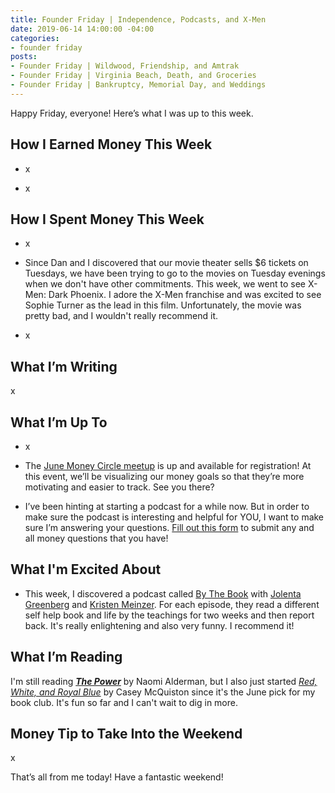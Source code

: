 ```yaml
---
title: Founder Friday | Independence, Podcasts, and X-Men
date: 2019-06-14 14:00:00 -04:00
categories:
- founder friday
posts:
- Founder Friday | Wildwood, Friendship, and Amtrak
- Founder Friday | Virginia Beach, Death, and Groceries
- Founder Friday | Bankruptcy, Memorial Day, and Weddings
---
```


Happy Friday, everyone! Here’s what I was up to this week.

## How I Earned Money This Week

* x

* x

## How I Spent Money This Week

* x

* Since Dan and I discovered that our movie theater sells $6 tickets on Tuesdays, we have been trying to go to the movies on Tuesday evenings when we don't have other commitments. This week, we went to see X-Men: Dark Phoenix. I adore the X-Men franchise and was excited to see Sophie Turner as the lead in this film. Unfortunately, the movie was pretty bad, and I wouldn't really recommend it. 

* x

## What I’m Writing

x

## What I’m Up To

* x

* The [June Money Circle meetup](https://www.eventbrite.com/e/money-circle-visualizing-your-money-goals-tickets-62153044429) is up and available for registration! At this event, we’ll be visualizing our money goals so that they’re more motivating and easier to track. See you there?

* I’ve been hinting at starting a podcast for a while now. But in order to make sure the podcast is interesting and helpful for YOU, I want to make sure I’m answering your questions. [Fill out this form](https://docs.google.com/forms/d/e/1FAIpQLSf75z5itnYO-XOLStoqY5FXwuf8YI37ye5OD21Wv7tBGAqIVQ/viewform?usp=sf_link) to submit any and all money questions that you have!

## What I'm Excited About

* This week, I discovered a podcast called [By The Book](https://www.stitcher.com/podcast/stitcher/by-the-book) with [Jolenta Greenberg](http://www.jolentagreenberg.com/) and [Kristen Meinzer](https://www.kristenmeinzer.com/). For each episode, they read a different self help book and life by the teachings for two weeks and then report back. It's really enlightening and also very funny. I recommend it!

## What I’m Reading

I'm still reading  ***[The Power](https://www.goodreads.com/book/show/29751398-the-power?from_search=true)*** by Naomi Alderman, but I also just started *[Red, White, and Royal Blue](https://www.goodreads.com/book/show/41150487-red-white-royal-blue)* by Casey McQuiston since it's the June pick for my book club. It's fun so far and I can't wait to dig in more.

## Money Tip to Take Into the Weekend

x

That’s all from me today! Have a fantastic weekend!